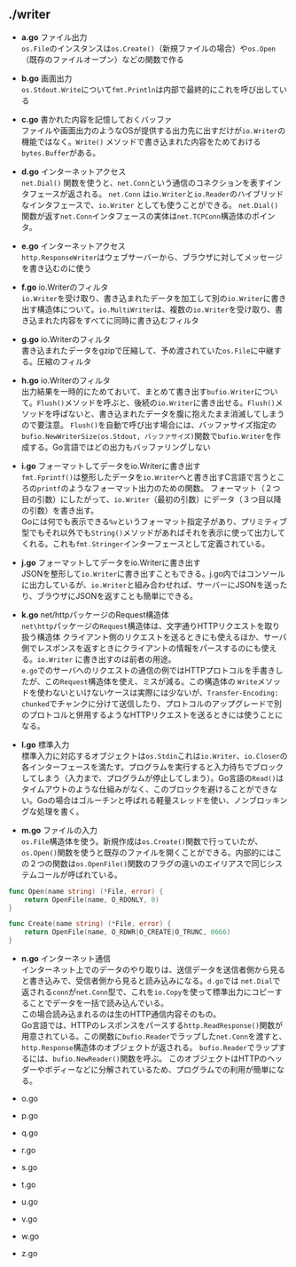 ## ./writer
- **a.go** ファイル出力  
`os.File`のインスタンスは`os.Create()`（新規ファイルの場合）や`os.Open`（既存のファイルオープン）などの関数で作る

- **b.go** 画面出力  
`os.Stdout.Write`について`fmt.Println`は内部で最終的にこれを呼び出している

- **c.go**  書かれた内容を記憶しておくバッファ  
ファイルや画面出力のようなOSが提供する出力先に出すだけが`io.Writer`の機能ではなく。`Write()` メソッドで書き込まれた内容をためておける`bytes.Buffer`がある。

- **d.go** インターネットアクセス  
`net.Dial()` 関数を使うと、`net.Conn`という通信のコネクションを表すインタフェースが返される。
`net.Conn` は`io.Writer`と`io.Reader`のハイブリッドなインタフェースで、`io.Writer` としても使うことができる。
`net.Dial()` 関数が返す`net.Conn`インタフェースの実体は`net.TCPConn`構造体のポインタ。

- **e.go** インターネットアクセス  
`http.ResponseWriter`はウェブサーバーから、ブラウザに対してメッセージを書き込むのに使う

- **f.go** io.Writerのフィルタ  
`io.Writer`を受け取り、書き込まれたデータを加工して別の`io.Writer`に書き出す構造体について。`io.MultiWriter`は、複数の`io.Writer`を受け取り、書き込まれた内容をすべてに同時に書き込むフィルタ

- **g.go** io.Writerのフィルタ  
書き込まれたデータをgzipで圧縮して、予め渡されていた`os.File`に中継する。圧縮のフィルタ

- **h.go** io.Writerのフィルタ  
出力結果を一時的にためておいて、まとめて書き出す`bufio.Writer`について。`Flush()`メソッドを呼ぶと、後続の`io.Writer`に書き出せる。`Flush()`メソッドを呼ばないと、書き込まれたデータを腹に抱えたまま消滅してしまうので要注意。
`Flush()`を自動で呼び出す場合には、バッファサイズ指定の `bufio.NewWriterSize(os.Stdout, バッファサイズ)`関数で`bufio.Writer`を作成する。Go言語ではどの出力もバッファリングしない

- **i.go** フォーマットしてデータをio.Writerに書き出す  
`fmt.Fprintf()`は整形したデータを`io.Writer`へと書き出すC言語で言うところの`printf`のようなフォーマット出力のための関数。
フォーマット（２つ目の引数）にしたがって、`io.Writer`（最初の引数）にデータ（３つ目以降の引数）を書き出す。  
Goには何でも表示できる`%v`というフォーマット指定子があり、プリミティブ型でもそれ以外でも`String()`メソッドがあればそれを表示に使って出力してくれる。これも`fmt.Stringer`インターフェースとして定義されている。

- **j.go** フォーマットしてデータをio.Writerに書き出す  
JSONを整形して`io.Writer`に書き出すこともできる。j.go内ではコンソールに出力しているが、`io.Writer`と組み合わせれば、サーバーにJSONを送ったり、ブラウザにJSONを返すことも簡単にできる。

- **k.go** net/httpパッケージのRequest構造体  
`net\http`パッケージの`Request`構造体は、文字通りHTTPリクエストを取り扱う構造体 クライアント側のリクエストを送るときにも使えるほか、サーバ側でレスポンスを返すときにクライアントの情報をパースするのにも使える。`io.Writer` に書き出すのは前者の用途。  
`e.go`でのサーバへのリクエストの通信の例ではHTTPプロトコルを手書きしたが、この`Request`構造体を使え、ミスが減る。この構造体の `Write`メソッドを使わないといけないケースは実際には少ないが、`Transfer-Encoding: chunked`でチャンクに分けて送信したり、プロトコルのアップグレードで別のプロトコルと併用するようなHTTPリクエストを送るときには使うことになる。

- **l.go** 標準入力  
標準入力に対応するオブジェクトは`os.Stdin`これは`io.Writer`、`io.Closer`の各インターフェースを満たす。プログラムを実行すると入力待ちでブロックしてしまう（入力まで、プログラムが停止してしまう）。Go言語の`Read()`はタイムアウトのような仕組みがなく、このブロックを避けることができない。Goの場合はゴルーチンと呼ばれる軽量スレッドを使い、ノンブロッキングな処理を書く。  

- **m.go** ファイルの入力  
`os.File`構造体を使う。新規作成は`os.Create()`関数で行っていたが、`os.Open()`関数を使うと既存のファイルを開くことができる。内部的にはこの２つの関数は`os.OpenFile()`関数のフラグの違いのエイリアスで同じシステムコールが呼ばれている。
```go
func Open(name string) (*File, error) {
    return OpenFile(name, O_RDONLY, 0)
}

func Create(name string) (*File, error) {
    return OpenFile(name, O_RDWR|O_CREATE|O_TRUNC, 0666)
}
```


- **n.go** インターネット通信  
インターネット上でのデータのやり取りは、送信データを送信者側から見ると書き込みで、受信者側から見ると読み込みになる。`d.go`では
`net.Dial`で返される`conn`が`net.Conn`型で、これを`io.Copy`を使って標準出力にコピーすることでデータを一括で読み込んでいる。  
この場合読み込まれるのは生のHTTP通信内容そのもの。  
Go言語では、HTTPのレスポンスをパースする`http.ReadResponse()`関数が用意されている。この関数に`bufio.Reader`でラップした`net.Conn`を渡すと、`http.Response`構造体のオブジェクトが返される。   `bufio.Reader`でラップするには、`bufio.NewReader()`関数を呼ぶ。 このオブジェクトはHTTPのヘッダーやボディーなどに分解されているため、プログラムでの利用が簡単になる。

- o.go
- p.go
- q.go
- r.go
- s.go
- t.go
- u.go
- v.go
- w.go
- z.go